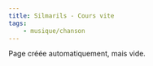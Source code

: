 ```yaml
---
title: Silmarils - Cours vite
tags:
    - musique/chanson
---
```


Page créée automatiquement, mais vide.
